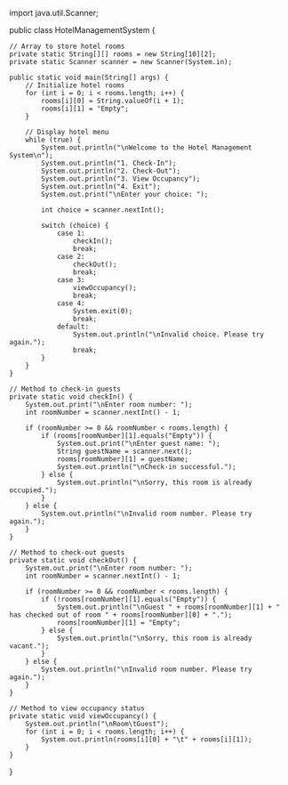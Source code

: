 import java.util.Scanner;

public class HotelManagementSystem {

    // Array to store hotel rooms
    private static String[][] rooms = new String[10][2];
    private static Scanner scanner = new Scanner(System.in);

    public static void main(String[] args) {
        // Initialize hotel rooms
        for (int i = 0; i < rooms.length; i++) {
            rooms[i][0] = String.valueOf(i + 1);
            rooms[i][1] = "Empty";
        }

        // Display hotel menu
        while (true) {
            System.out.println("\nWelcome to the Hotel Management System\n");
            System.out.println("1. Check-In");
            System.out.println("2. Check-Out");
            System.out.println("3. View Occupancy");
            System.out.println("4. Exit");
            System.out.print("\nEnter your choice: ");

            int choice = scanner.nextInt();

            switch (choice) {
                case 1:
                    checkIn();
                    break;
                case 2:
                    checkOut();
                    break;
                case 3:
                    viewOccupancy();
                    break;
                case 4:
                    System.exit(0);
                    break;
                default:
                    System.out.println("\nInvalid choice. Please try again.");
                    break;
            }
        }
    }

    // Method to check-in guests
    private static void checkIn() {
        System.out.print("\nEnter room number: ");
        int roomNumber = scanner.nextInt() - 1;

        if (roomNumber >= 0 && roomNumber < rooms.length) {
            if (rooms[roomNumber][1].equals("Empty")) {
                System.out.print("\nEnter guest name: ");
                String guestName = scanner.next();
                rooms[roomNumber][1] = guestName;
                System.out.println("\nCheck-in successful.");
            } else {
                System.out.println("\nSorry, this room is already occupied.");
            }
        } else {
            System.out.println("\nInvalid room number. Please try again.");
        }
    }

    // Method to check-out guests
    private static void checkOut() {
        System.out.print("\nEnter room number: ");
        int roomNumber = scanner.nextInt() - 1;

        if (roomNumber >= 0 && roomNumber < rooms.length) {
            if (!rooms[roomNumber][1].equals("Empty")) {
                System.out.println("\nGuest " + rooms[roomNumber][1] + " has checked out of room " + rooms[roomNumber][0] + ".");
                rooms[roomNumber][1] = "Empty";
            } else {
                System.out.println("\nSorry, this room is already vacant.");
            }
        } else {
            System.out.println("\nInvalid room number. Please try again.");
        }
    }

    // Method to view occupancy status
    private static void viewOccupancy() {
        System.out.println("\nRoom\tGuest");
        for (int i = 0; i < rooms.length; i++) {
            System.out.println(rooms[i][0] + "\t" + rooms[i][1]);
        }
    }
}

